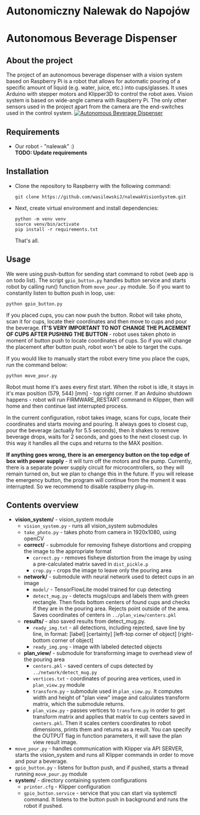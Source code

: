 # Autonomiczny Nalewak do Napojów #
# Autonomous Beverage Dispenser #

## About the project ##
The project of an autonomous beverage dispenser with a vision system based on Raspberry Pi is a robot that allows for automatic pouring of a specific amount of liquid (e.g. water, juice, etc.) into cups/glasses. It uses Arduino with stepper motors and Klipper3D to control the robot axes. Vision system is based on wide-angle camera with Raspberry Pi. The only other sensors used in the project apart from the camera are the end-switches used in the control system.
[![Autonomous Beverage Dispenser](http://img.youtube.com/vi/lKksrWtldNg/0.jpg)](http://www.youtube.com/watch?v=lKksrWtldNg)


## Requirements ##
- Our robot - "nalewak" :)<br>
**TODO: Update requirements**

## Installation ## 
- Clone the repository to Raspberry with the following command:
  ```
  git clone https://github.com/wasilewskiJ/nalewakVisionSystem.git
  ```
- Next, create virtual environment and install dependencies:
  ```
  python -m venv venv
  source venv/bin/activate
  pip install -r requirements.txt
  ```
  That's all.
  
## Usage ##
We were using push-button for sending start command to robot (web app is on todo list). The script `gpio_button.py` handles button service and starts robot by calling run() function from `move_pour.py` module. So if you want to constantly listen to button push in loop, use:
```
python gpio_button.py
```
If you placed cups, you can now push the button. Robot will take photo, scan it for cups, locate their coordinates and then move to cups and pour the beverage. **IT'S VERY IMPORTANT TO NOT CHANGE THE PLACEMENT OF CUPS AFTER PUSHING THE BUTTON** - robot uses taken photo in moment of button push to locate coordinates of cups. So if you will change the placement after button push, robot won't be able to target the cups.

If you would like to manually start the robot every time you place the cups, run the command below:
```
python move_pour.py
```  

Robot must home it's axes every first start. When the robot is idle, it stays in it's max position (579, 544) [mm] - top right corner. If an Arduino shutdown happens - robot will run FIRMWARE_RESTART command in Klipper, then will home and then continue last interrupted process. 

In the current configuration, robot takes image, scans for cups, locate their coordinates and starts moving and pouring. It always goes to closest cup, pour the beverage (actually for 5.5 seconds), then it shakes to remove beverage drops, waits for 2 seconds, and goes to the next closest cup. In this way it handles all the cups and returns to the MAX position.

**If anything goes wrong, there is an emergency button on the top edge of box with power supply** - it will turn off the motors and the pump. Currently, there is a separate power supply circuit for microcontrollers, so they will remain turned on, but we plan to change this in the future. If you will release the emergency button, the program will continue from the moment it was interrupted. So we recommend to disable raspberry plug-in.

## Contents overview ## 
- **vision_system/** - vision_system module
  - `vision_system.py` - runs all vision_system submodules
  - `take_photo.py` - takes photo from camera in 1920x1080, using openCV
  - **correct/** - submodule for removing fisheye distortions and cropping the image to the appropriate format
    - `correct.py` - removes fisheye distortion from the image by using a pre-calculated matrix saved in `dist_pickle.p`
    - `crop.py` - crops the image to leave only the pouring area
  - **network/** - submodule with neural network used to detect cups in an image
    - `model/` - TensorFlowLite model trained for cup detecting
    - `detect_mug.py` - detects mugs/cups and labels them with green rectangle. Then finds bottom centers of found cups and checks if they are in the pouring area. Rejects point outside of the area. Saves coordinates of centers in `../plan_view/centers.pkl`
  - **results/** - also saved results from detect_mug.py.
    - `ready_img.txt` - all detections, including rejected, save line by line, in format: [label] [certainty] [left-top corner of object] [right-bottom corner of object]
    - `ready_img.png` - image with labeled detected objects
  - **plan_view/** -  submodule for transforming image to overhead view of the pouring area
    - `centers.pkl` - saved centers of cups detected by `../network/detect_mug.py`
    - `vertices.txt` - coordinates of pouring area vertices, used in `plan_view.py` module
    - `transform.py` - submodule used in `plan_view.py`. It computes width and height of "plan view" image and calculates transform matrix, which the submodule returns.
    - `plan_view.py` - passes vertices to `transform.py` in order to get transform matrix and applies that matrix to cup centers saved in `centers.pkl`. Then it scales centers coordinates to robot dimensions, prints them and returns as a result. You can specify the OUTPUT flag in function parameters, it will save the plan view result image.
- `move_pour.py` - handles communication with Klipper via API SERVER, starts the vision_system and runs all Klipper commands in order to move and pour a beverage.
- `gpio_button.py` - listens for button push, and if pushed, starts a thread running `move_pour.py` module
- **system/** - directory containing system configurations
  - `printer.cfg` - Klipper configuration
  - `gpio_button.service` - service that you can start via systemctl command. It listens to the button push in background and runs the robot if pushed. 


  
